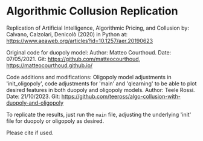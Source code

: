 # Algorithmic Collusion Replication

Replication of Artificial Intelligence, Algorithmic Pricing, and Collusion
    by: Calvano, Calzolari, Denicolò (2020) in Python
    at: https://www.aeaweb.org/articles?id=10.1257/aer.20190623

Original code for duopoly model:
    Author: Matteo Courthoud.
    Date: 07/05/2021.
    Git: https://github.com/matteocourthoud, https://matteocourthoud.github.io/

Code additions and modifications:
Oligopoly model adjustments in 'init_oligopoly', code adjustments for 'main' and 'qlearning' to be able to plot desired features in both duopoly and oligopoly models.
    Author: Teele Rossi.
    Date: 21/10/2023.
    Git: https://github.com/teeross/algo-collusion-with-duopoly-and-oligopoly

To replicate the results, just run the `main` file, adjusting the underlying 'init' file for duopoly or oligopoly as desired.

Please cite if used.
